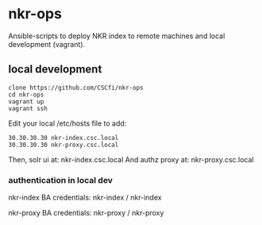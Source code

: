 
# nkr-ops

Ansible-scripts to deploy NKR index to remote machines and local development (vagrant).

## local development

```
clone https://github.com/CSCfi/nkr-ops
cd nkr-ops
vagrant up
vagrant ssh
```

Edit your local /etc/hosts file to add:

```
30.30.30.30 nkr-index.csc.local
30.30.30.30 nkr-proxy.csc.local
```

Then, solr ui at: nkr-index.csc.local
And authz proxy at: nkr-proxy.csc.local

### authentication in local dev

nkr-index BA credentials: nkr-index / nkr-index

nkr-proxy BA credentials: nkr-proxy / nkr-proxy
